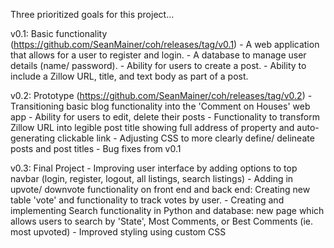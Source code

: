 Three prioritized goals for this project...

v0.1: Basic functionality (https://github.com/SeanMainer/coh/releases/tag/v0.1)
    - A web application that allows for a user to register and login. 
    - A database to manage user details (name/ password).
    - Ability for users to create a post.
    - Ability to include a Zillow URL, title, and text body as part of a post.

v0.2: Prototype (https://github.com/SeanMainer/coh/releases/tag/v0.2)
    - Transitioning basic blog functionality into the 'Comment on Houses' web app
    - Ability for users to edit, delete their posts
    - Functionality to transform Zillow URL into legible post title showing full address of property and auto-generating clickable link
    - Adjusting CSS to more clearly define/ delineate posts and post titles
    - Bug fixes from v0.1

v0.3: Final Project 
    - Improving user interface by adding options to top navbar (login, register, logout, all listings, search listings)
    - Adding in upvote/ downvote functionality on front end and back end: Creating new table 'vote' and functionality to track votes by user.
    - Creating and implementing Search functionality in Python and database: new page which allows users to search by 'State', Most Comments, or Best Comments (ie. most upvoted)
    - Improved styling using custom CSS
